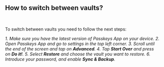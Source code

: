 <!-- 
---
title: How to switch between vaults?
--- 
-->

## **How to switch between vaults?**

<br />

To switch between vaults you need to follow the next steps:

*1. Make sure you have the latest version of Passkeys App on your device.*
*2. Open Passkeys App and go to settings in the top left corner.*
*3. Scroll until the end of the screen and tap on **Advanced**.*
*4. Tap **Start Over** and press on **Do it!**.*
*5. Select **Restore** and choose the vault you want to restore.*
*6. Introduce your password, and enable **Sync & Backup**.*